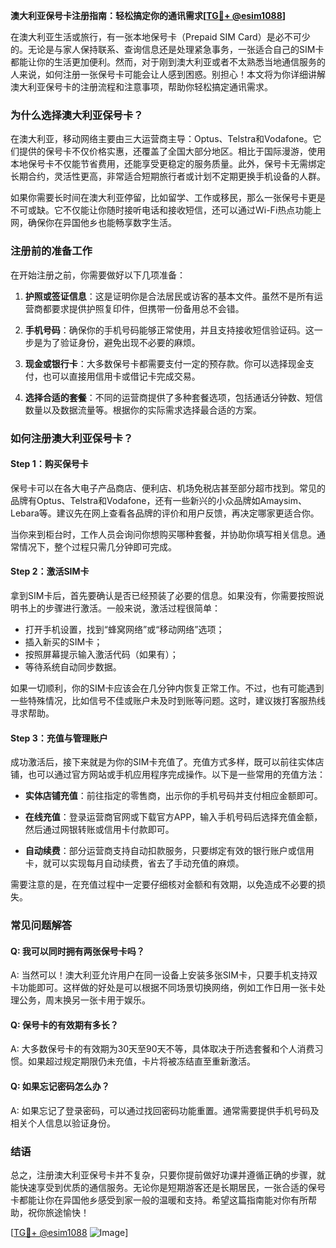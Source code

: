 **澳大利亚保号卡注册指南：轻松搞定你的通讯需求[[TG💪+ @esim1088](https://t.me/s/esim1088)]**

在澳大利亚生活或旅行，有一张本地保号卡（Prepaid SIM Card）是必不可少的。无论是与家人保持联系、查询信息还是处理紧急事务，一张适合自己的SIM卡都能让你的生活更加便利。然而，对于刚到澳大利亚或者不太熟悉当地通信服务的人来说，如何注册一张保号卡可能会让人感到困惑。别担心！本文将为你详细讲解澳大利亚保号卡的注册流程和注意事项，帮助你轻松搞定通讯需求。

### **为什么选择澳大利亚保号卡？**

在澳大利亚，移动网络主要由三大运营商主导：Optus、Telstra和Vodafone。它们提供的保号卡不仅价格实惠，还覆盖了全国大部分地区。相比于国际漫游，使用本地保号卡不仅能节省费用，还能享受更稳定的服务质量。此外，保号卡无需绑定长期合约，灵活性更高，非常适合短期旅行者或计划不定期更换手机设备的人群。

如果你需要长时间在澳大利亚停留，比如留学、工作或移民，那么一张保号卡更是不可或缺。它不仅能让你随时接听电话和接收短信，还可以通过Wi-Fi热点功能上网，确保你在异国他乡也能畅享数字生活。

### **注册前的准备工作**

在开始注册之前，你需要做好以下几项准备：

1. **护照或签证信息**：这是证明你是合法居民或访客的基本文件。虽然不是所有运营商都要求提供护照复印件，但携带一份备用总不会错。
   
2. **手机号码**：确保你的手机号码能够正常使用，并且支持接收短信验证码。这一步是为了验证身份，避免出现不必要的麻烦。

3. **现金或银行卡**：大多数保号卡都需要支付一定的预存款。你可以选择现金支付，也可以直接用信用卡或借记卡完成交易。

4. **选择合适的套餐**：不同的运营商提供了多种套餐选项，包括通话分钟数、短信数量以及数据流量等。根据你的实际需求选择最合适的方案。

### **如何注册澳大利亚保号卡？**

#### **Step 1：购买保号卡**

保号卡可以在各大电子产品商店、便利店、机场免税店甚至部分超市找到。常见的品牌有Optus、Telstra和Vodafone，还有一些新兴的小众品牌如Amaysim、Lebara等。建议先在网上查看各品牌的评价和用户反馈，再决定哪家更适合你。

当你来到柜台时，工作人员会询问你想购买哪种套餐，并协助你填写相关信息。通常情况下，整个过程只需几分钟即可完成。

#### **Step 2：激活SIM卡**

拿到SIM卡后，首先要确认是否已经预装了必要的信息。如果没有，你需要按照说明书上的步骤进行激活。一般来说，激活过程很简单：

- 打开手机设置，找到“蜂窝网络”或“移动网络”选项；
- 插入新买的SIM卡；
- 按照屏幕提示输入激活代码（如果有）；
- 等待系统自动同步数据。

如果一切顺利，你的SIM卡应该会在几分钟内恢复正常工作。不过，也有可能遇到一些特殊情况，比如信号不佳或账户未及时到账等问题。这时，建议拨打客服热线寻求帮助。

#### **Step 3：充值与管理账户**

成功激活后，接下来就是为你的SIM卡充值了。充值方式多样，既可以前往实体店铺，也可以通过官方网站或手机应用程序完成操作。以下是一些常用的充值方法：

- **实体店铺充值**：前往指定的零售商，出示你的手机号码并支付相应金额即可。
  
- **在线充值**：登录运营商官网或下载官方APP，输入手机号码后选择充值金额，然后通过网银转账或信用卡付款即可。

- **自动续费**：部分运营商支持自动扣款服务，只要绑定有效的银行账户或信用卡，就可以实现每月自动续费，省去了手动充值的麻烦。

需要注意的是，在充值过程中一定要仔细核对金额和有效期，以免造成不必要的损失。

### **常见问题解答**

#### Q: 我可以同时拥有两张保号卡吗？
A: 当然可以！澳大利亚允许用户在同一设备上安装多张SIM卡，只要手机支持双卡功能即可。这样做的好处是可以根据不同场景切换网络，例如工作日用一张卡处理公务，周末换另一张卡用于娱乐。

#### Q: 保号卡的有效期有多长？
A: 大多数保号卡的有效期为30天至90天不等，具体取决于所选套餐和个人消费习惯。如果超过规定期限仍未充值，卡片将被冻结直至重新激活。

#### Q: 如果忘记密码怎么办？
A: 如果忘记了登录密码，可以通过找回密码功能重置。通常需要提供手机号码及相关个人信息以验证身份。

### **结语**

总之，注册澳大利亚保号卡并不复杂，只要你提前做好功课并遵循正确的步骤，就能快速享受到优质的通信服务。无论你是短期游客还是长期居民，一张合适的保号卡都能让你在异国他乡感受到家一般的温暖和支持。希望这篇指南能对你有所帮助，祝你旅途愉快！

[[TG💪+ @esim1088](https://t.me/s/esim1088) ![Image](https://i.postimg.cc/4NQfJmqS/Snipaste-2025-05-13-00-14-12.png)]